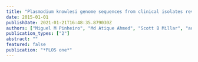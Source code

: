 ```yaml
---
title: "Plasmodium knowlesi genome sequences from clinical isolates reveal extensive genomic dimorphism"
date: 2015-01-01
publishDate: 2021-01-21T16:48:35.879030Z
authors: ["Miguel M Pinheiro", "Md Atique Ahmed", "Scott B Millar", "admin", "Thomas D Otto", "Woon Chan Lu", "Sanjeev Krishna", "Julian C Rayner", "Janet Cox-Singh"]
publication_types: ["2"]
abstract: ""
featured: false
publication: "*PLOS one*"
---
```


